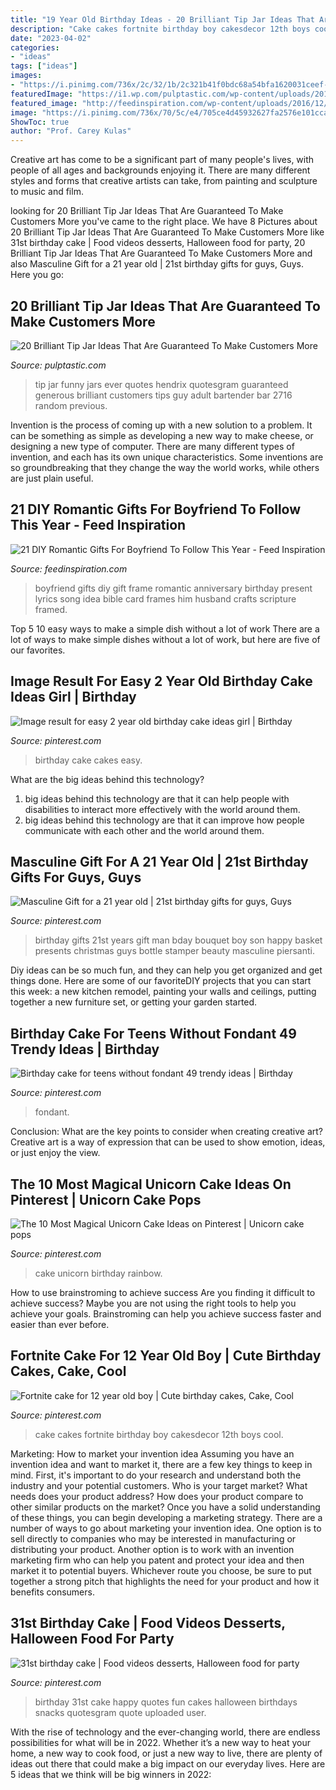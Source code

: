 ```yaml
---
title: "19 Year Old Birthday Ideas - 20 Brilliant Tip Jar Ideas That Are Guaranteed To Make Customers More"
description: "Cake cakes fortnite birthday boy cakesdecor 12th boys cool"
date: "2023-04-02"
categories:
- "ideas"
tags: ["ideas"]
images:
- "https://i.pinimg.com/736x/2c/32/1b/2c321b41f0bdc68a54bfa1620031ceef--boss-gifts-man-gifts.jpg"
featuredImage: "https://i1.wp.com/pulptastic.com/wp-content/uploads/2014/07/these-tip-jars-will-definitely-get-money-16.jpg?resize=500%2C667"
featured_image: "http://feedinspiration.com/wp-content/uploads/2016/12/Song-Lyrics-Picture-Frame.jpg"
image: "https://i.pinimg.com/736x/70/5c/e4/705ce4d45932627fa2576e101ccafb70.jpg"
ShowToc: true
author: "Prof. Carey Kulas"
---
```



Creative art has come to be a significant part of many people's lives, with people of all ages and backgrounds enjoying it. There are many different styles and forms that creative artists can take, from painting and sculpture to music and film.

	

		
looking for 20 Brilliant Tip Jar Ideas That Are Guaranteed To Make Customers More you've came to the right place. We have 8 Pictures about 20 Brilliant Tip Jar Ideas That Are Guaranteed To Make Customers More like 31st birthday cake | Food videos desserts, Halloween food for party, 20 Brilliant Tip Jar Ideas That Are Guaranteed To Make Customers More and also Masculine Gift for a 21 year old | 21st birthday gifts for guys, Guys. Here you go:
		
    
## 20 Brilliant Tip Jar Ideas That Are Guaranteed To Make Customers More

<img loading=lazy src="https://i1.wp.com/pulptastic.com/wp-content/uploads/2014/07/these-tip-jars-will-definitely-get-money-16.jpg?resize=500%2C667" onerror="this.onerror=null;this.src='https://tse1.mm.bing.net/th?id=OIP.wB9Gu7MIWOcCjqzxobZwzQHaJ4&amp;pid=15.1';" alt="20 Brilliant Tip Jar Ideas That Are Guaranteed To Make Customers More">

_Source: pulptastic.com_

>tip jar funny jars ever quotes hendrix quotesgram guaranteed generous brilliant customers tips guy adult bartender bar 2716 random previous. 

	

Invention is the process of coming up with a new solution to a problem. It can be something as simple as developing a new way to make cheese, or designing a new type of computer. There are many different types of invention, and each has its own unique characteristics. Some inventions are so groundbreaking that they change the way the world works, while others are just plain useful.

    
## 21 DIY Romantic Gifts For Boyfriend To Follow This Year - Feed Inspiration

<img loading=lazy src="http://feedinspiration.com/wp-content/uploads/2016/12/Song-Lyrics-Picture-Frame.jpg" onerror="this.onerror=null;this.src='https://tse2.mm.bing.net/th?id=OIP.ftPEk70mg4zsrQp5fRsTtAHaJ4&amp;pid=15.1';" alt="21 DIY Romantic Gifts For Boyfriend To Follow This Year - Feed Inspiration">

_Source: feedinspiration.com_

>boyfriend gifts diy gift frame romantic anniversary birthday present lyrics song idea bible card frames him husband crafts scripture framed. 

	

Top 5 10 easy ways to make a simple dish without a lot of work
There are a lot of ways to make simple dishes without a lot of work, but here are five of our favorites.

    
## Image Result For Easy 2 Year Old Birthday Cake Ideas Girl | Birthday

<img loading=lazy src="https://i.pinimg.com/736x/64/19/02/641902954063f3a0689ee7ea82a3061e.jpg" onerror="this.onerror=null;this.src='https://tse2.mm.bing.net/th?id=OIP.ANxzNn4MVgNiH2z1OQug4wHaLH&amp;pid=15.1';" alt="Image result for easy 2 year old birthday cake ideas girl | Birthday">

_Source: pinterest.com_

>birthday cake cakes easy. 

	

What are the big ideas behind this technology?
1. big ideas behind this technology are that it can help people with disabilities to interact more effectively with the world around them.
2. big ideas behind this technology are that it can improve how people communicate with each other and the world around them.

    
## Masculine Gift For A 21 Year Old | 21st Birthday Gifts For Guys, Guys

<img loading=lazy src="https://i.pinimg.com/736x/2c/32/1b/2c321b41f0bdc68a54bfa1620031ceef--boss-gifts-man-gifts.jpg" onerror="this.onerror=null;this.src='https://tse2.mm.bing.net/th?id=OIP.JYjg1JD2GOiEUV4md9k-sQHaJ4&amp;pid=15.1';" alt="Masculine Gift for a 21 year old | 21st birthday gifts for guys, Guys">

_Source: pinterest.com_

>birthday gifts 21st years gift man bday bouquet boy son happy basket presents christmas guys bottle stamper beauty masculine piersanti. 

	

Diy ideas can be so much fun, and they can help you get organized and get things done. Here are some of our favoriteDIY projects that you can start this week: a new kitchen remodel, painting your walls and ceilings, putting together a new furniture set, or getting your garden started.

    
## Birthday Cake For Teens Without Fondant 49 Trendy Ideas | Birthday

<img loading=lazy src="https://i.pinimg.com/736x/70/5c/e4/705ce4d45932627fa2576e101ccafb70.jpg" onerror="this.onerror=null;this.src='https://tse3.mm.bing.net/th?id=OIP.WROKSNyc2TDp28svAu7fpgAAAA&amp;pid=15.1';" alt="Birthday cake for teens without fondant 49 trendy ideas | Birthday">

_Source: pinterest.com_

>fondant. 

	

Conclusion: What are the key points to consider when creating creative art?
Creative art is a way of expression that can be used to show emotion, ideas, or just enjoy the view.

    
## The 10 Most Magical Unicorn Cake Ideas On Pinterest | Unicorn Cake Pops

<img loading=lazy src="https://i.pinimg.com/736x/bb/58/e6/bb58e6ba0653df92d8d7dd159d6f0be4.jpg" onerror="this.onerror=null;this.src='https://tse2.mm.bing.net/th?id=OIP.lXHNxhxvWzyS9HQKUTuBkwHaK8&amp;pid=15.1';" alt="The 10 Most Magical Unicorn Cake Ideas on Pinterest | Unicorn cake pops">

_Source: pinterest.com_

>cake unicorn birthday rainbow. 

	

How to use brainstroming to achieve success
Are you finding it difficult to achieve success? Maybe you are not using the right tools to help you achieve your goals. Brainstroming can help you achieve success faster and easier than ever before.

    
## Fortnite Cake For 12 Year Old Boy | Cute Birthday Cakes, Cake, Cool

<img loading=lazy src="https://i.pinimg.com/736x/96/33/82/963382a025df758e2fc49ce1c5ad3846.jpg" onerror="this.onerror=null;this.src='https://tse4.mm.bing.net/th?id=OIP.LPeVdJIX_8zqq3PsUUbUpAHaJ3&amp;pid=15.1';" alt="Fortnite cake for 12 year old boy | Cute birthday cakes, Cake, Cool">

_Source: pinterest.com_

>cake cakes fortnite birthday boy cakesdecor 12th boys cool. 

	

Marketing: How to market your invention idea
Assuming you have an invention idea and want to market it, there are a few key things to keep in mind. First, it's important to do your research and understand both the industry and your potential customers. Who is your target market? What needs does your product address? How does your product compare to other similar products on the market? Once you have a solid understanding of these things, you can begin developing a marketing strategy.
There are a number of ways to go about marketing your invention idea. One option is to sell directly to companies who may be interested in manufacturing or distributing your product. Another option is to work with an invention marketing firm who can help you patent and protect your idea and then market it to potential buyers. Whichever route you choose, be sure to put together a strong pitch that highlights the need for your product and how it benefits consumers.

    
## 31st Birthday Cake | Food Videos Desserts, Halloween Food For Party

<img loading=lazy src="https://i.pinimg.com/736x/e5/3a/a7/e53aa72d85b2bae50b4acabdf24a3ce5--st-birthday-birthday-fun.jpg" onerror="this.onerror=null;this.src='https://tse3.mm.bing.net/th?id=OIP.WrJ3urewn1hGY7tWYyotDgHaJ6&amp;pid=15.1';" alt="31st birthday cake | Food videos desserts, Halloween food for party">

_Source: pinterest.com_

>birthday 31st cake happy quotes fun cakes halloween birthdays snacks quotesgram quote uploaded user. 

	

With the rise of technology and the ever-changing world, there are endless possibilities for what will be in 2022. Whether it’s a new way to heat your home, a new way to cook food, or just a new way to live, there are plenty of ideas out there that could make a big impact on our everyday lives. Here are 5 ideas that we think will be big winners in 2022: 

